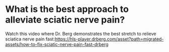 # What is the best approach to alleviate sciatic nerve pain?

Watch this video where Dr. Berg demonstrates the best stretch to relieve sciatica nerve pain fast:https://hls-player.drberg.com/asset?path=migrated-assets/how-to-fix-sciatic-nerve-pain-fast-drberg